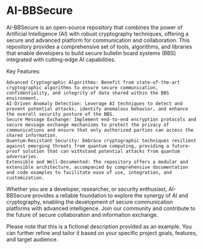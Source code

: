 # AI-BBSecure

AI-BBSecure is an open-source repository that combines the power of Artificial Intelligence (AI) with robust cryptography techniques, offering a secure and advanced platform for communication and collaboration. This repository provides a comprehensive set of tools, algorithms, and libraries that enable developers to build secure bulletin board systems (BBS) integrated with cutting-edge AI capabilities.

Key Features:

    Advanced Cryptographic Algorithms: Benefit from state-of-the-art cryptographic algorithms to ensure secure communication, confidentiality, and integrity of data shared within the BBS environment.
    AI-Driven Anomaly Detection: Leverage AI techniques to detect and prevent potential attacks, identify anomalous behavior, and enhance the overall security posture of the BBS.
    Secure Message Exchange: Implement end-to-end encryption protocols and secure message exchange mechanisms to protect the privacy of communications and ensure that only authorized parties can access the shared information.
    Quantum-Resistant Security: Embrace cryptographic techniques resilient against emerging threats from quantum computing, providing a future-proof solution that can withstand potential attacks from quantum adversaries.
    Extensible and Well-Documented: The repository offers a modular and extensible architecture, accompanied by comprehensive documentation and code examples to facilitate ease of use, integration, and customization.

Whether you are a developer, researcher, or security enthusiast, AI-BBSecure provides a reliable foundation to explore the synergy of AI and cryptography, enabling the development of secure communication platforms with advanced intelligence. Join our community and contribute to the future of secure collaboration and information exchange.

Please note that this is a fictional description provided as an example. You can further refine and tailor it based on your specific project goals, features, and target audience.
